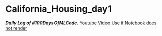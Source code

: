 # California_Housing_day1
***Daily Log of #100DaysOfMLCode.***
[Youtube Video](https://youtu.be/cNrQAg8S0dw)
[Use if Notebook does not render](https://nbviewer.jupyter.org/)
